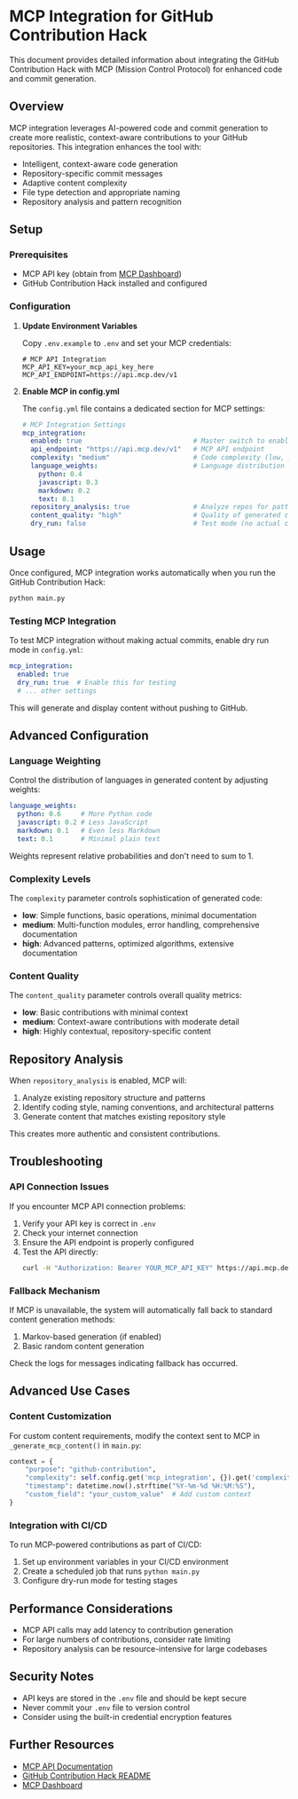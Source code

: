 # MCP Integration for GitHub Contribution Hack

This document provides detailed information about integrating the GitHub Contribution Hack with MCP (Mission Control Protocol) for enhanced code and commit generation.

## Overview

MCP integration leverages AI-powered code and commit generation to create more realistic, context-aware contributions to your GitHub repositories. This integration enhances the tool with:

- Intelligent, context-aware code generation
- Repository-specific commit messages
- Adaptive content complexity
- File type detection and appropriate naming
- Repository analysis and pattern recognition

## Setup

### Prerequisites

- MCP API key (obtain from [MCP Dashboard](https://mcp.dev/dashboard))
- GitHub Contribution Hack installed and configured

### Configuration

1. **Update Environment Variables**

   Copy `.env.example` to `.env` and set your MCP credentials:
   ```
   # MCP API Integration
   MCP_API_KEY=your_mcp_api_key_here
   MCP_API_ENDPOINT=https://api.mcp.dev/v1
   ```

2. **Enable MCP in config.yml**

   The `config.yml` file contains a dedicated section for MCP settings:
   ```yaml
   # MCP Integration Settings
   mcp_integration:
     enabled: true                            # Master switch to enable/disable MCP
     api_endpoint: "https://api.mcp.dev/v1"   # MCP API endpoint
     complexity: "medium"                     # Code complexity (low, medium, high)
     language_weights:                        # Language distribution
       python: 0.4
       javascript: 0.3
       markdown: 0.2
       text: 0.1
     repository_analysis: true                # Analyze repos for patterns
     content_quality: "high"                  # Quality of generated content
     dry_run: false                           # Test mode (no actual commits)
   ```

## Usage

Once configured, MCP integration works automatically when you run the GitHub Contribution Hack:

```bash
python main.py
```

### Testing MCP Integration

To test MCP integration without making actual commits, enable dry run mode in `config.yml`:

```yaml
mcp_integration:
  enabled: true
  dry_run: true  # Enable this for testing
  # ... other settings
```

This will generate and display content without pushing to GitHub.

## Advanced Configuration

### Language Weighting

Control the distribution of languages in generated content by adjusting weights:

```yaml
language_weights:
  python: 0.6     # More Python code
  javascript: 0.2 # Less JavaScript
  markdown: 0.1   # Even less Markdown
  text: 0.1       # Minimal plain text
```

Weights represent relative probabilities and don't need to sum to 1.

### Complexity Levels

The `complexity` parameter controls sophistication of generated code:

- **low**: Simple functions, basic operations, minimal documentation
- **medium**: Multi-function modules, error handling, comprehensive documentation
- **high**: Advanced patterns, optimized algorithms, extensive documentation

### Content Quality

The `content_quality` parameter controls overall quality metrics:

- **low**: Basic contributions with minimal context
- **medium**: Context-aware contributions with moderate detail
- **high**: Highly contextual, repository-specific content

## Repository Analysis

When `repository_analysis` is enabled, MCP will:

1. Analyze existing repository structure and patterns
2. Identify coding style, naming conventions, and architectural patterns
3. Generate content that matches existing repository style

This creates more authentic and consistent contributions.

## Troubleshooting

### API Connection Issues

If you encounter MCP API connection problems:

1. Verify your API key is correct in `.env`
2. Check your internet connection
3. Ensure the API endpoint is properly configured
4. Test the API directly:
   ```bash
   curl -H "Authorization: Bearer YOUR_MCP_API_KEY" https://api.mcp.dev/v1/ping
   ```

### Fallback Mechanism

If MCP is unavailable, the system will automatically fall back to standard content generation methods:

1. Markov-based generation (if enabled)
2. Basic random content generation

Check the logs for messages indicating fallback has occurred.

## Advanced Use Cases

### Content Customization

For custom content requirements, modify the context sent to MCP in `_generate_mcp_content()` in `main.py`:

```python
context = {
    "purpose": "github-contribution",
    "complexity": self.config.get('mcp_integration', {}).get('complexity', 'low'),
    "timestamp": datetime.now().strftime("%Y-%m-%d %H:%M:%S"),
    "custom_field": "your_custom_value"  # Add custom context
}
```

### Integration with CI/CD

To run MCP-powered contributions as part of CI/CD:

1. Set up environment variables in your CI/CD environment
2. Create a scheduled job that runs `python main.py`
3. Configure dry-run mode for testing stages

## Performance Considerations

- MCP API calls may add latency to contribution generation
- For large numbers of contributions, consider rate limiting
- Repository analysis can be resource-intensive for large codebases

## Security Notes

- API keys are stored in the `.env` file and should be kept secure
- Never commit your `.env` file to version control
- Consider using the built-in credential encryption features

## Further Resources

- [MCP API Documentation](https://mcp.dev/docs/api)
- [GitHub Contribution Hack README](README.md)
- [MCP Dashboard](https://mcp.dev/dashboard) 